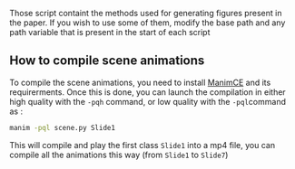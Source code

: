 Those script containt the methods used for generating figures present in the paper. 
If you wish to use some of them, modify the base path and any path variable that is present in the start of each script

## How to compile scene animations
To compile the scene animations, you need to install [ManimCE](https://docs.manim.community/en/stable/installation.html) and its requirerments.
Once this is done, you can launch the compilation in either high quality with the `-pqh` command, or low quality with the `-pql`command as : 

```bash
manim -pql scene.py Slide1 
```
This will compile and play the first class `Slide1` into a mp4 file, you can compile all the animations this way (from `Slide1` to `Slide7`)
